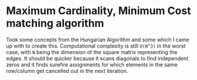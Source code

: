 # Maximum Cardinality, Minimum Cost matching algorithm
Took some concepts from the Hungarian Algorithm and some which I came up with to create this. Computational complexity is still `O(N^3)` in the worst case, with `N` being the dimension of the square matrix representing the edges. It should be quicker because it scans diagonals to find independent zeros and it finds surefire assignments for which elements in the same row/column get cancelled out in the next iteration.
